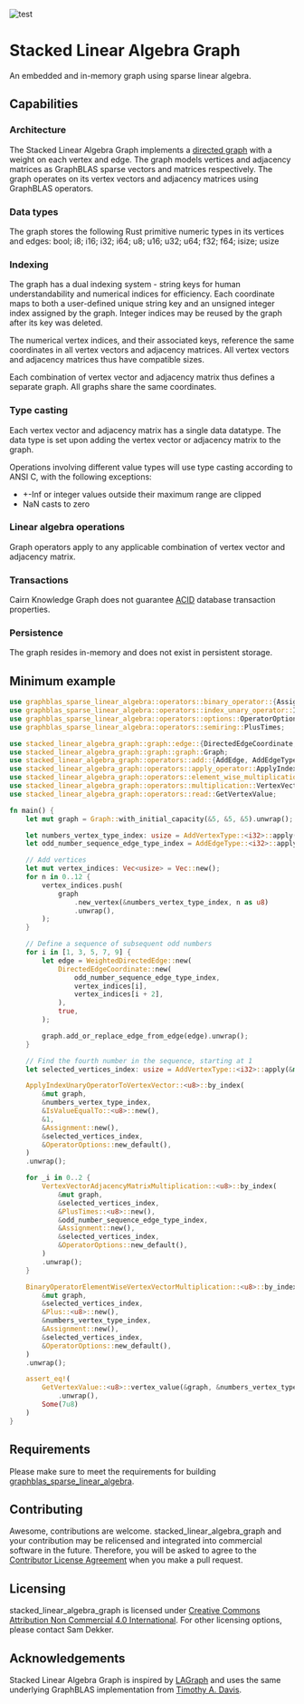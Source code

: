 ![test](https://github.com/code-sam/stacked_linear_algebra_graph/actions/workflows/test_main_branch.yml/badge.svg?branch=main)
# Stacked Linear Algebra Graph
An embedded and in-memory graph using sparse linear algebra.

## Capabilities

### Architecture
The Stacked Linear Algebra Graph implements a [directed graph](https://en.wikipedia.org/wiki/Directed_graph) with a weight on each vertex and edge.
The graph models vertices and adjacency matrices as GraphBLAS sparse vectors and matrices respectively. 
The graph operates on its vertex vectors and adjacency matrices using GraphBLAS operators.

### Data types
The graph stores the following Rust primitive numeric types in its vertices and edges:
bool; i8; i16; i32; i64; u8; u16; u32; u64; f32; f64; isize; usize

### Indexing
The graph has a dual indexing system - string keys for human understandability and numerical indices for efficiency. Each coordinate maps to both a user-defined unique string key and an unsigned integer index assigned by the graph. Integer indices may be reused by the graph after its key was deleted.

The numerical vertex indices, and their associated keys, reference the same coordinates in all vertex vectors and adjacency matrices. All vertex vectors and adjacency matrices thus have compatible sizes.

Each combination of vertex vector and adjacency matrix thus defines a separate graph. All graphs share the same coordinates.

### Type casting
Each vertex vector and adjacency matrix has a single data datatype. The data type is set upon adding the vertex vector or adjacency matrix to the graph.

Operations involving different value types will use type casting according to ANSI C, with the following exceptions:
- +-Inf or integer values outside their maximum range are clipped
- NaN casts to zero

### Linear algebra operations
Graph operators apply to any applicable combination of vertex vector and adjacency matrix.

### Transactions
Cairn Knowledge Graph does not guarantee [ACID](https://en.wikipedia.org/wiki/ACID) database transaction properties.

### Persistence
The graph resides in-memory and does not exist in persistent storage.

## Minimum example
```rust
use graphblas_sparse_linear_algebra::operators::binary_operator::{Assignment, Plus};
use graphblas_sparse_linear_algebra::operators::index_unary_operator::IsValueEqualTo;
use graphblas_sparse_linear_algebra::operators::options::OperatorOptions;
use graphblas_sparse_linear_algebra::operators::semiring::PlusTimes;

use stacked_linear_algebra_graph::graph::edge::{DirectedEdgeCoordinate, WeightedDirectedEdge};
use stacked_linear_algebra_graph::graph::graph::Graph;
use stacked_linear_algebra_graph::operators::add::{AddEdge, AddEdgeType, AddVertex, AddVertexType};
use stacked_linear_algebra_graph::operators::apply_operator::ApplyIndexUnaryOperatorToVertexVector;
use stacked_linear_algebra_graph::operators::element_wise_multiplication::BinaryOperatorElementWiseVertexVectorMultiplication;
use stacked_linear_algebra_graph::operators::multiplication::VertexVectorAdjacencyMatrixMultiplication;
use stacked_linear_algebra_graph::operators::read::GetVertexValue;

fn main() {
    let mut graph = Graph::with_initial_capacity(&5, &5, &5).unwrap();

    let numbers_vertex_type_index: usize = AddVertexType::<i32>::apply(&mut graph).unwrap();
    let odd_number_sequence_edge_type_index = AddEdgeType::<i32>::apply(&mut graph).unwrap();

    // Add vertices
    let mut vertex_indices: Vec<usize> = Vec::new();
    for n in 0..12 {
        vertex_indices.push(
            graph
                .new_vertex(&numbers_vertex_type_index, n as u8)
                .unwrap(),
        );
    }

    // Define a sequence of subsequent odd numbers
    for i in [1, 3, 5, 7, 9] {
        let edge = WeightedDirectedEdge::new(
            DirectedEdgeCoordinate::new(
                odd_number_sequence_edge_type_index,
                vertex_indices[i],
                vertex_indices[i + 2],
            ),
            true,
        );

        graph.add_or_replace_edge_from_edge(edge).unwrap();
    }

    // Find the fourth number in the sequence, starting at 1
    let selected_vertices_index: usize = AddVertexType::<i32>::apply(&mut graph).unwrap();

    ApplyIndexUnaryOperatorToVertexVector::<u8>::by_index(
        &mut graph,
        &numbers_vertex_type_index,
        &IsValueEqualTo::<u8>::new(),
        &1,
        &Assignment::new(),
        &selected_vertices_index,
        &OperatorOptions::new_default(),
    )
    .unwrap();

    for _i in 0..2 {
        VertexVectorAdjacencyMatrixMultiplication::<u8>::by_index(
            &mut graph,
            &selected_vertices_index,
            &PlusTimes::<u8>::new(),
            &odd_number_sequence_edge_type_index,
            &Assignment::new(),
            &selected_vertices_index,
            &OperatorOptions::new_default(),
        )
        .unwrap();
    }

    BinaryOperatorElementWiseVertexVectorMultiplication::<u8>::by_index(
        &mut graph,
        &selected_vertices_index,
        &Plus::<u8>::new(),
        &numbers_vertex_type_index,
        &Assignment::new(),
        &selected_vertices_index,
        &OperatorOptions::new_default(),
    )
    .unwrap();

    assert_eq!(
        GetVertexValue::<u8>::vertex_value(&graph, &numbers_vertex_type_index, &vertex_indices[7])
            .unwrap(),
        Some(7u8)
    )
}
 ```

## Requirements
Please make sure to meet the requirements for building [graphblas_sparse_linear_algebra](https://crates.io/crates/graphblas_sparse_linear_algebra).

## Contributing
Awesome, contributions are welcome. stacked_linear_algebra_graph and your contribution may be relicensed and integrated into commercial software in the future. Therefore, you will be asked to agree to the [Contributor License Agreement](contributor-license-agreement.md) when you make a pull request.

 ## Licensing
stacked_linear_algebra_graph is licensed under [Creative Commons Attribution Non Commercial 4.0 International](https://creativecommons.org/licenses/by-nc/4.0/legalcode). For other licensing options, please contact Sam Dekker.

## Acknowledgements
Stacked Linear Algebra Graph is inspired by [LAGraph](https://github.com/GraphBLAS/LAGraph) and uses the same underlying GraphBLAS implementation from [Timothy A. Davis](https://github.com/DrTimothyAldenDavis/GraphBLAS).
